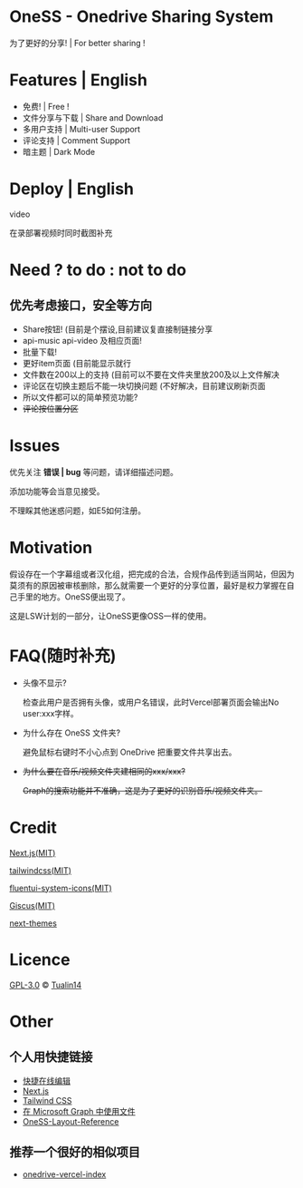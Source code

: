 # OneSS - Onedrive Sharing System

为了更好的分享! | For better sharing !

# Features | English

* 免费! | Free !
* 文件分享与下载 | Share and Download
* 多用户支持 | Multi-user Support
* 评论支持 | Comment Support
* 暗主题 | Dark Mode

# Deploy | English

video

在录部署视频时同时截图补充

# Need ? to do : not to do

## 优先考虑接口，安全等方向

* Share按钮! (目前是个摆设,目前建议复直接制链接分享
* api-music api-video 及相应页面!
* 批量下载!
* 更好item页面 (目前能显示就行
* 文件数在200以上的支持 (目前可以不要在文件夹里放200及以上文件解决
* 评论区在切换主题后不能一块切换问题 (不好解决，目前建议刷新页面
* 所以文件都可以的简单预览功能?
* ~~评论按位置分区~~

# Issues

优先关注 **错误 | bug** 等问题，请详细描述问题。

添加功能等会当意见接受。

不理睬其他迷惑问题，如E5如何注册。

# Motivation

假设存在一个字幕组或者汉化组，把完成的合法，合规作品传到适当网站，但因为莫须有的原因被审核删除，那么就需要一个更好的分享位置，最好是权力掌握在自己手里的地方。OneSS便出现了。

这是LSW计划的一部分，让OneSS更像OSS一样的使用。

# FAQ(随时补充)

* 头像不显示?

  检查此用户是否拥有头像，或用户名错误，此时Vercel部署页面会输出No user:xxx字样。

* 为什么存在 OneSS 文件夹?

  避免鼠标右键时不小心点到 OneDrive 把重要文件共享出去。

* ~~为什么要在音乐/视频文件夹建相同的xxx/xxx?~~

  ~~Graph的搜索功能并不准确，这是为了更好的识别音乐/视频文件夹。~~

# Credit

[Next.js(MIT)](https://github.com/vercel/next.js)

[tailwindcss(MIT)](https://github.com/tailwindlabs/tailwindcss)

[fluentui-system-icons(MIT)](https://github.com/microsoft/fluentui-system-icons)

[Giscus(MIT)](https://github.com/giscus/giscus)

[next-themes](https://github.com/pacocoursey/next-themes)

# Licence

[GPL-3.0](LICENSE) © [Tualin14](https://github.com/Tualin14)

# Other

## 个人用快捷链接

* [快捷在线编辑](https://github.dev/Tualin14/OneSS)
* [Next.js](https://nextjs.org/docs/getting-started)
* [Tailwind CSS](https://tailwindcss.com/docs/installation)
* [在 Microsoft Graph 中使用文件](https://docs.microsoft.com/zh-cn/graph/api/resources/onedrive?view=graph-rest-1.0)
* [OneSS-Layout-Reference](https://www.figma.com/file/HDZZCJay6QIIZq8MTEL8Ab/OneSS-Layout-Reference)

## 推荐一个很好的相似项目

* [onedrive-vercel-index](https://github.com/spencerwooo/onedrive-vercel-index)